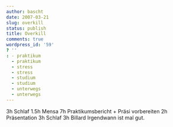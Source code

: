 ```yaml
---
author: bascht
date: 2007-03-21
slug: overkill
status: publish
title: Overkill
comments: true
wordpress_id: '59'
? ''
: - praktikum
  - praktikum
  - stress
  - stress
  - studium
  - studium
  - unterwegs
  - unterwegs
---
```


3h Schlaf 1.5h Mensa 7h Praktikumsbericht + Präsi vorbereiten 2h
Präsentation 3h Schlaf 3h Billard Irgendwann ist mal gut.


